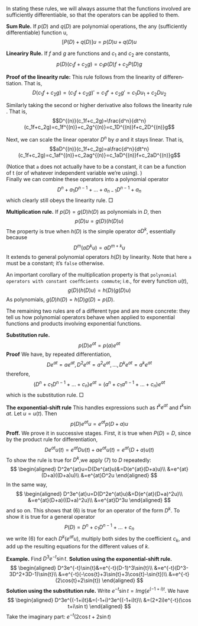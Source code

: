 In stating these rules, we will always assume that the functions involved are sufficiently differentiable, so that the operators can be applied to them.

**Sum Rule.** If $p(D)$ and $q(D)$ are polynomial operations, the any (sufficiently differentiable) function u, 
$$[P(D)+q(D)]u=p(D)u+q(D)u\tag{1}$$

**Lineariry Rule.** If $f$ and $g$ are functions and $c_1$ and $c_2$ are constants,
$$p(D)(c_1f+c_2g)=c_1p(D)f+c_2P(D)g\tag{2}$$

**Proof of the linearity rule:** This rule follows from the linearity of differen­tiation. That is, 
$$D(c_1f+c_2g)=(c_1f+c_2g)'=c_1f'+c_2g'=c_1Du_1+c_2Du_2$$

Similarly taking the second or higher derivative also follows the linearity rule . That is,
$$D^{(n)}(c_1f+c_2g)=\frac{d^n}{dt^n}(c_1f+c_2g)=c_1f^{(n)}+c_2g^{(n)}=c_1D^{(n)}f+c_2D^{(n)}g$$

Next, we can scale the linear operator $D^n$ by $a$ and it stays linear. That is,
$$aD^{(n)}(c_1f+c_2g)=a\frac{d^n}{dt^n}(c_1f+c_2g)=c_1af^{(n)}+c_2ag^{(n)}=c_1aD^{(n)}f+c_2aD^{(n)}g$$

(Notice that `a` does not actually have to be a constant, it can be a function of t (or of whatever independent variable we’re using). )  
Finally we can combine these operators into a polynomial operator
$$D^n+a_1D^{n-1}+...+a_{n-1}D^{n-1}+a_n$$
which clearly still obeys the linearity rule. □

**Multiplication rule.** If $p(D)=g(D)h(D)$ as polynomials in $D$, then
$$p(D)u=g(D)(h(D)u)\tag{3}$$
The property is true when $h(D)$ is the simple operator $aD^k$, essentially because
$$D^m(aD^ku)=aD^{m+k}u$$
It extends to general polynomial operators $h(D)$ by linearity. Note that here `a` must be a constant; it’s `false` otherwise.

An important corollary of the multiplication property is that `polynomial operators with constant coefﬁcients commute`; i.e., for every function $u(t)$,
$$g(D)(h(D)u)=h(D)(g(D)u)\tag{4}$$
As polynomials, $g(D)h(D) = h(D)g(D) = p(D)$.

The remaining two rules are of a different type and are more concrete: they tell us how polynomial operators behave when applied to exponential functions and products involving exponential functions.

**Substitution rule.**
$$p(D)e^{at}=p(a)e^{at}\tag{5}$$
**Proof** We have, by repeated differentiation,
$$De^{at}=ae^{at},D^2e^{at}=a^2e^{at},...,D^ke^{at}=a^ke^{at}$$
therefore,
$$(D^n+c_1D^{n-1}+...+c_n)e^{at}=(a^n+c_1a^{n-1}+...+c_n)e^{at}$$
which is the substitution rule. □

**The exponential-shift rule** This handles expressions such as $t^ke^{at}$ and $t^k\sin{at}$. Let $u=u(t)$. Then
$$p(D)e^{at}u=e^{at}p(D+a)u\tag{6}$$
**Proff.** We prove it in successive stages. First, it is true when $P(D)=D$, since by the product rule for differentiation,
$$De^{at}u(t)=e^{at}Du(t)+ae^{at}u(t)=e^{at}(D+a)u(t)\tag{7}$$
To show the rule is true for $D^k$,we apply $(7)$ to $D$ repeatedly:
$$
\begin{aligned}
D^2e^{at}u=D(De^{at}u)&=D(e^{at}(D+a)u)\\
&=e^{at}(D+a)((D+a)u)\\
&=e^{at}D^2u
\end{aligned}
$$
In the same way,
$$
\begin{aligned}
D^3e^{at}u=D(D^2e^{at}u)&=D(e^{at}(D+a)^2u)\\
&=e^{at}(D+a)((D+a)^2u)\\
&=e^{at}D^3u
\end{aligned}
$$
and so on. This shows that $(6)$ is true for an operator of the form $D^k$. To show it is true for a general operator
$$P(D)=D^n+c_1D^{n-1}+...+c_n$$
we write $(6)$ for each $D^k(e^{at}u)$, multiply both sides by the coefficient $c_k$, and add up the resulting equations for the different values of $k$.

**Example.** Find $D^3e^{-t}\sin{t}$.
**Solution using the exponential-shift rule.**
$$
\begin{aligned}
D^3e^{-t}\sin{t}&=e^{-t}(D-1)^3\sin{t}\\
&=e^{-t}(D^3-3D^2+3D-1)\sin{t}\\
&=e^{-t}(-\cos{t}+3\sin{t}+3\cos{t}-\sin{t})\\
&=e^{-t}(2\cos{t}+2\sin{t})
\end{aligned}
$$
**Solution using the substitution rule.** Write $e^{-t}\sin{t}=Img(e^{(-1+i)t}$. We have
$$
\begin{aligned}
D^3e^{(-1+i)t}&=(-1+i)^3e^{(-1+i)t}\\
&=(2+2i)e^{-t}(\cos t+i\sin t)
\end{aligned}
$$
Take the imaginary part: $e^{-t}(2\cos{t}+2\sin{t})$
